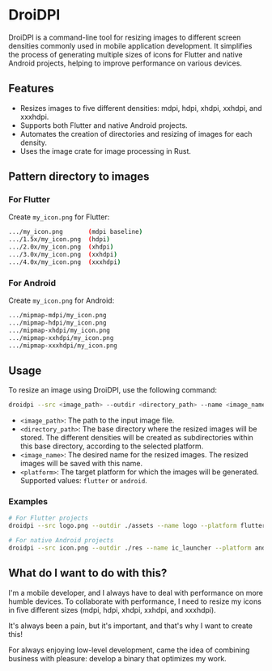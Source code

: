 # DroiDPI

DroiDPI is a command-line tool for resizing images to different screen densities commonly used in mobile application development. It simplifies the process of generating multiple sizes of icons for Flutter and native Android projects, helping to improve performance on various devices.

## Features

- Resizes images to five different densities: mdpi, hdpi, xhdpi, xxhdpi, and xxxhdpi.
- Supports both Flutter and native Android projects.
- Automates the creation of directories and resizing of images for each density.
- Uses the image crate for image processing in Rust.

## Pattern directory to images

### For Flutter

Create `my_icon.png` for Flutter:

```bash
.../my_icon.png       (mdpi baseline)
.../1.5x/my_icon.png  (hdpi)
.../2.0x/my_icon.png  (xhdpi)
.../3.0x/my_icon.png  (xxhdpi)
.../4.0x/my_icon.png  (xxxhdpi)
```

### For Android

Create `my_icon.png` for Android:

```bash
.../mipmap-mdpi/my_icon.png
.../mipmap-hdpi/my_icon.png
.../mipmap-xhdpi/my_icon.png
.../mipmap-xxhdpi/my_icon.png
.../mipmap-xxxhdpi/my_icon.png
```

## Usage

To resize an image using DroiDPI, use the following command:

```bash
droidpi --src <image_path> --outdir <directory_path> --name <image_name> --platform <flutter|android>
```

- `<image_path>`: The path to the input image file.
- `<directory_path>`: The base directory where the resized images will be stored. The different densities will be created as subdirectories within this base directory, according to the selected platform.
- `<image_name>`: The desired name for the resized images. The resized images will be saved with this name.
- `<platform>`: The target platform for which the images will be generated. Supported values: `flutter` or `android`.

### Examples

```bash
# For Flutter projects
droidpi --src logo.png --outdir ./assets --name logo --platform flutter

# For native Android projects
droidpi --src icon.png --outdir ./res --name ic_launcher --platform android
```

## What do I want to do with this?

I'm a mobile developer, and I always have to deal with performance on more humble devices. To collaborate with performance, I need to resize my icons in five different sizes (mdpi, hdpi, xhdpi, xxhdpi, and xxxhdpi).

It's always been a pain, but it's important, and that's why I want to create this!

For always enjoying low-level development, came the idea of combining business with pleasure: develop a binary that optimizes my work.
